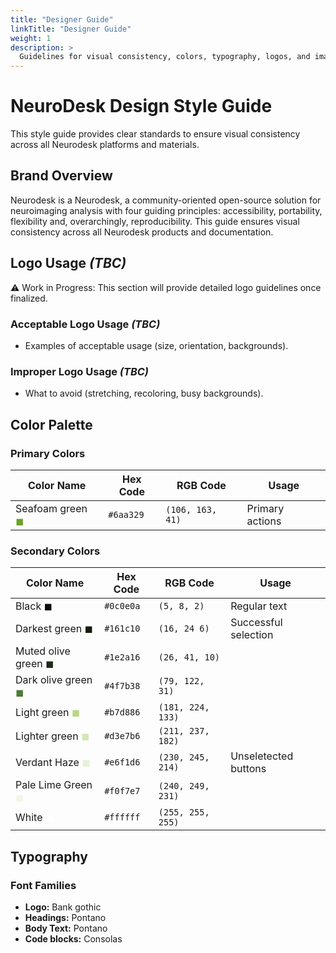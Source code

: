 ```yaml
---
title: "Designer Guide"
linkTitle: "Designer Guide"
weight: 1
description: >
  Guidelines for visual consistency, colors, typography, logos, and imagery across Neurodesk platforms.
---
```


# NeuroDesk Design Style Guide

This style guide provides clear standards to ensure visual consistency across all Neurodesk platforms and materials.

## Brand Overview
Neurodesk is a Neurodesk, a community-oriented open-source solution for neuroimaging analysis with four guiding principles: accessibility, portability,
flexibility and, overarchingly, reproducibility. This guide ensures visual consistency across all Neurodesk products and documentation.

## Logo Usage _(TBC)_

⚠️ Work in Progress: This section will provide detailed logo guidelines once finalized.

### Acceptable Logo Usage _(TBC)_

- Examples of acceptable usage (size, orientation, backgrounds).

### Improper Logo Usage _(TBC)_

- What to avoid (stretching, recoloring, busy backgrounds).

## Color Palette

### Primary Colors

| Color Name | Hex Code | RGB Code | Usage |
|------------|----------|-----------|-------|
| Seafoam green <span style="color:#6aa329;">◼︎</span> | `#6aa329` | `(106, 163, 41)` | Primary actions |

### Secondary Colors

| Color Name | Hex Code | RGB Code | Usage |
|------------|----------|-----------|-------|
| Black <span style="color:#0c0e0a;">◼︎</span> | `#0c0e0a` | `(5, 8, 2)` | Regular text |
| Darkest green <span style="color:#161c10;">◼︎</span> | `#161c10` | `(16, 24 6)` | Successful selection |
| Muted olive green <span style="color:#1e2a16;">◼︎</span> | `#1e2a16` | `(26, 41, 10)` |  |
| Dark olive green <span style="color:#4f7b38;">◼︎</span> | `#4f7b38` | `(79, 122, 31)` |  |
| Light green <span style="color:#b7d886;">◼︎</span> | `#b7d886` | `(181, 224, 133)` |  |
| Lighter green <span style="color:#d3e7b6;">◼︎</span> | `#d3e7b6` | `(211, 237, 182)` |  |
| Verdant Haze <span style="color:#e6f1d6;">◼︎</span> | `#e6f1d6` | `(230, 245, 214)` | Unseletected buttons |
| Pale Lime Green <span style="color:#f0f7e7;">◼︎</span> | `#f0f7e7` | `(240, 249, 231)` |  |
| White <span style="color:#ffffff;">◼︎</span> | `#ffffff` | `(255, 255, 255)` |  |

## Typography

### Font Families

- **Logo:** Bank gothic 
- **Headings:** Pontano 
- **Body Text:** Pontano  
- **Code blocks:** Consolas
